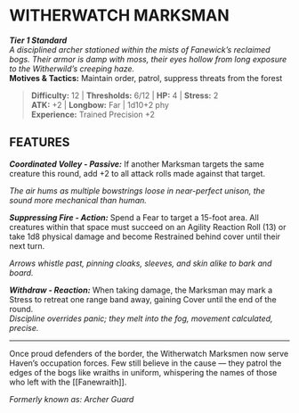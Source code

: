 # WITHERWATCH MARKSMAN

***Tier 1 Standard***  
*A disciplined archer stationed within the mists of Fanewick’s reclaimed bogs. Their armor is damp with moss, their eyes hollow from long exposure to the Witherwild’s creeping haze.*  
**Motives & Tactics:** Maintain order, patrol, suppress threats from the forest

> **Difficulty:** 12 | **Thresholds:** 6/12 | **HP:** 4 | **Stress:** 2  
> **ATK:** +2 | **Longbow:** Far | 1d10+2 phy  
> **Experience:** Trained Precision +2

## FEATURES

***Coordinated Volley - Passive:*** If another Marksman targets the same creature this round, add +2 to all attack rolls made against that target.  

*The air hums as multiple bowstrings loose in near-perfect unison, the sound more mechanical than human.*

***Suppressing Fire - Action:*** Spend a Fear to target a 15-foot area. All creatures within that space must succeed on an Agility Reaction Roll (13) or take 1d8 physical damage and become Restrained behind cover until their next turn.  

*Arrows whistle past, pinning cloaks, sleeves, and skin alike to bark and board.*

***Withdraw - Reaction:*** When taking damage, the Marksman may mark a Stress to retreat one range band away, gaining Cover until the end of the round.  
*Discipline overrides panic; they melt into the fog, movement calculated, precise.*

---

Once proud defenders of the border, the Witherwatch Marksmen now serve Haven’s occupation forces. Few still believe in the cause — they patrol the edges of the bogs like wraiths in uniform, whispering the names of those who left with the [[Fanewraith]].

*Formerly known as: Archer Guard*
